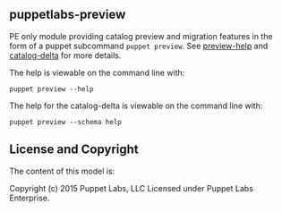 ## puppetlabs-preview

PE only module providing catalog preview and migration features in the form of a puppet subcommand
`puppet preview`. See [preview-help][1] and [catalog-delta][2] for more details.

[1]: lib/puppet_x/puppetlabs/preview/api/documentation/preview-help.md
[2]: lib/puppet_x/puppetlabs/preview/api/documentation/catalog-delta.md

The help is viewable on the command line with:

    puppet preview --help

The help for the catalog-delta is viewable on the command line with:

    puppet preview --schema help


## License and Copyright

The content of this model is:

Copyright (c) 2015 Puppet Labs, LLC Licensed under Puppet Labs Enterprise.
